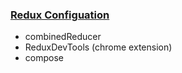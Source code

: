 ### [Redux Configuation](https://www.canva.com/design/DAFSjrJiW5Q/d1fPeaqdgBhC9BtDyY5ipQ/view?utm_content=DAFSjrJiW5Q&utm_campaign=designshare&utm_medium=link2&utm_source=sharebutton)

- combinedReducer
- ReduxDevTools (chrome extension)
- compose

